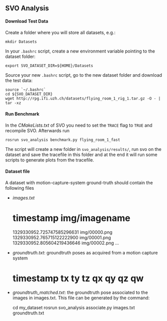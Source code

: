 ## SVO Analysis

#### Download Test Data

Create a folder where you will store all datasets, e.g.:

    mkdir Datasets

In your `.bashrc` script, create a new environment variable pointing to the dataset folder:

    export SVO_DATASET_DIR=${HOME}/Datasets

Source your new `.bashrc` script, go to the new dataset folder and download the test data:

    source `~/.bashrc`
    cd ${SVO_DATASET_DIR}
    wget http://rpg.ifi.uzh.ch/datasets/flying_room_1_rig_1.tar.gz -O - | tar -xz


#### Run Benchmark

In the _CMakeLists.txt_ of SVO you need to set the `TRACE` flag to `TRUE` and recompile SVO.
Afterwards run

    rosrun svo_analysis benchmark.py flying_room_1_fast

The script will create a new folder in `svo_analysis/results/`, run svo on the dataset and save the tracefile in this folder and at the end it will run some scripts to generate plots from the tracefile.


#### Dataset file

A dataset with motion-capture-system ground-truth should contain the following files

* _images.txt_
  
     # timestamp img/imagename
     1329330952.725747585296631 img/00000.png
     1329330952.765715122222900 img/00001.png
     1329330952.805604219436646 img/00002.png
     ...

* _groundtruth.txt_: groundtruth poses as acquired from a motion capture system

     # timestamp tx ty tz qx qy qz qw
     
* _groundtruth_matched.txt_: the groundtruth pose associated to the images in images.txt. This file can be generated by the command:

    cd my_dataset
    rosrun svo_analysis associate.py images.txt groundtruth.txt

  
